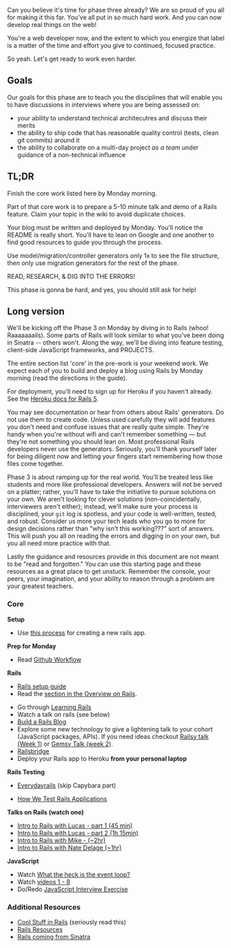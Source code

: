 Can you believe it's time for phase three already? We are so proud of you all
for making it this far. You've all put in so much hard work. And you can now
develop real things on the web!

You're a web developer now, and the extent to which you energize that label is
a matter of the time and effort you give to continued, focused practice.

So yeah. Let's get ready to work even harder.

## Goals

Our goals for this phase are to teach you the disciplines that will enable you
to have discussions in interviews where you are being assessed on:

* your ability to understand technical architecutres and discuss their merits
* the ability to ship code that has reasonable quality control (tests, clean git commits) around it
* the ability to collaborate on a multi-day project _as a team_ under guidance of a non-technical influence

## TL;DR

Finish the core work listed here by Monday morning.

Part of that core work is to prepare a 5-10 minute talk and demo of a Rails
feature. Claim your topic in the wiki to avoid duplicate choices.

Your blog must be written and deployed by Monday. You'll notice the README is
really short. You'll have to lean on Google and one another to find good
resources to guide you through the process.

Use model/migration/controller generators only 1x to see the file structure,
then only use migration generators for the rest of the phase.

READ, RESEARCH, & DIG INTO THE ERRORS!

This phase is gonna be hard, and yes, you should still ask for help!

## Long version

We'll be kicking off the Phase 3 on Monday by diving in to Rails (whoo!
Raaaaaaails). Some parts of Rails will look similar to what you've been doing
in Sinatra -- others won't. Along the way, we'll be diving into feature
testing, client-side JavaScript frameworks, and PROJECTS.

The entire section list 'core' in the pre-work is your weekend work.  We expect
each of you to build and deploy a blog using Rails by Monday morning (read the
directions in the guide).

For deployment, you'll need to sign up for Heroku if you haven't already. See
the [Heroku docs for Rails 5][Heroku Rails5].

You may see documentation or hear from others about Rails' generators. Do not
use them to create code. Unless used carefully they will add features you don't
need and confuse issues that are really quite simple. They're handy when you're
without wifi and can't remember something &mdash; but they're not something you
should lean on. Most professional Rails developers never use the generators.
Seriously, you'll thank yourself later for being diligent now and letting your
fingers start remembering how those files come together.

Phase 3 is about ramping up for the real world. You'll be treated less like
students and more like professional developers. Answers will not be served on a
platter; rather, you'll have to take the initiative to pursue solutions on your
own. We aren't looking for clever solutions (non-coincidentally, interviewers
aren't either); instead, we'll make sure your process is disciplined, your `git`
log is spotless, and your code is well-written, tested, and robust. Consider us
more your tech leads who you go to more for design decisions rather than "why
isn't this working???" sort of answers.  This will push you all on reading the
errors and digging in on your own, but you all need more practice with that.

Lastly the guidance and resources provide in this document are not meant to be
"read and forgotten." You can use this starting page and these resources as a
great place to get unstuck. Remember the console, your peers, your imagination,
and your ability to reason through a problem are your greatest teachers.

### Core

**Setup**

- Use [this process](../resources/rails-setup.md) for creating a new rails app.

**Prep for Monday**

* Read [Github Workflow](../resources/git-workflow.md)

**Rails**

- [Rails setup guide](https://gist.github.com/panw/1523e7289825583bfc45842d20914636)
- Read the [section in the Overview on Rails](../resources/intro-to-p3.md#on-rails).
* Go through [Learning Rails](../phase-3-prep/learning-rails.md)
* Watch a talk on rails (see below)
* [Build a Rails Blog](../../../../rails-blog-challenge)
* Explore some new technology to give a lightening talk to your cohort (JavaScript packages, APIs). If you need ideas checkout [Railsy talk (Week 1)](../resources/railsy-talk-topics.md) or [Gemsy Talk (week 2)](../resources/gemsy_talk_topics.md).
* [Railsbridge](http://docs.railsbridge.org/job-board/)
* Deploy your Rails app to Heroku **from your personal laptop**

**Rails Testing**

- [Everydayrails](https://everydayrails.com/2012/03/12/testing-series-intro.html) (skip Capybara part)

- [How We Test Rails Applications](https://robots.thoughtbot.com/how-we-test-rails-applications)

**Talks on Rails (watch one)**
- [Intro to Rails with Lucas - part 1 (45 min)](https://talks.devbootcamp.com/intro-to-rails-part-1)
- [Intro to Rails with Lucas - part 2 (1h 15min)](https://talks.devbootcamp.com/intro-to-rails-part-2)
- [Intro to Rails with Mike - (~2hr)](https://talks.devbootcamp.com/2014-coyotes-aeu-intro-to-rails)
- [Intro to Rails with Nate Delage (~1hr)](https://talks.devbootcamp.com/rails-intro-1)

**JavaScript**

- Watch [What the heck is the event loop?](https://youtu.be/8aGhZQkoFbQ)
- Watch [videos 1 - 8](https://www.youtube.com/playlist?list=PL0zVEGEvSaeEd9hlmCXrk5yUyqUag-n84)
- Do/Redo [JavaScript Interview Exercise](https://github.com/nyc-coyotes-2016/p2-javascript-interview-exercises/blob/master/javascript-fundamentals.md)

### Additional Resources

- [Cool Stuff in Rails](../resources/cool-stuff-in-rails.md) (seriously read this)
- [Rails Resources](../resources/rails-resources.md)
- [Rails coming from Sinatra](../phase-3-prep/rails-sinatra.md)

[Heroku Rails5]: https://devcenter.heroku.com/articles/getting-started-with-rails5
